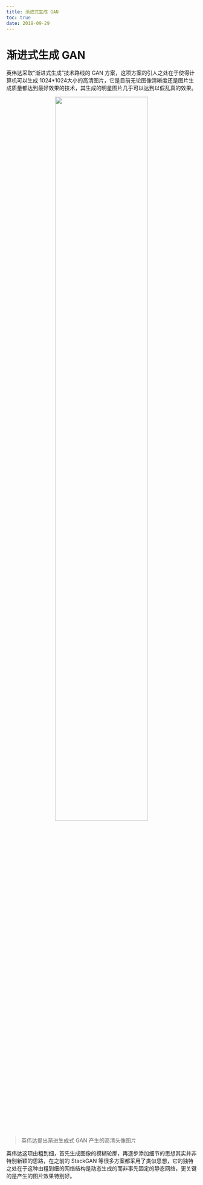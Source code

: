 ```yaml
---
title: 渐进式生成 GAN
toc: true
date: 2019-09-29
---
```


# 渐进式生成 GAN

英伟达采取“渐进式生成”技术路线的 GAN 方案，这项方案的引人之处在于使得计算机可以生成 1024*1024大小的高清图片，它是目前无论图像清晰度还是图片生成质量都达到最好效果的技术，其生成的明星图片几乎可以达到以假乱真的效果。


<p align="center">
    <img width="70%" height="70%" src="http://images.iterate.site/blog/image/20190927/mlLPpyeuQIMw.png?imageslim">
</p>

> 英伟达提出渐进生成式 GAN 产生的高清头像图片

英伟达这项由粗到细，首先生成图像的模糊轮廓，再逐步添加细节的思想其实并非特别新颖的思路，在之前的 StackGAN 等很多方案都采用了类似思想，它的独特之处在于这种由粗到细的网络结构是动态生成的而非事先固定的静态网络，更关键的是产生的图片效果特别好。

